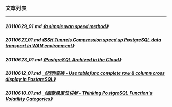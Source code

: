 ### 文章列表  
----  
##### 20110629_01.md   [《a simple wan speed method》](20110629_01.md)  
##### 20110627_01.md   [《SSH Tunnels Compression speed up PostgreSQL data transport in WAN environment》](20110627_01.md)  
##### 20110623_01.md   [《PostgreSQL Archived in the Cloud》](20110623_01.md)  
##### 20110612_01.md   [《行列变换 - Use tablefunc complete row & column cross display in PostgreSQL》](20110612_01.md)  
##### 20110610_01.md   [《函数稳定性讲解 - Thinking PostgreSQL Function's Volatility Categories》](20110610_01.md)  
